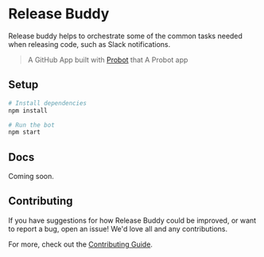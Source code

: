 # Release Buddy

Release buddy helps to orchestrate some of the common tasks needed when releasing code, such as Slack notifications.

> A GitHub App built with [Probot](https://probot.github.io) that A Probot app

## Setup

```sh
# Install dependencies
npm install

# Run the bot
npm start
```

## Docs

Coming soon.

## Contributing

If you have suggestions for how Release Buddy could be improved, or want to report a bug, open an issue! We'd love all and any contributions.

For more, check out the [Contributing Guide](CONTRIBUTING.md).
